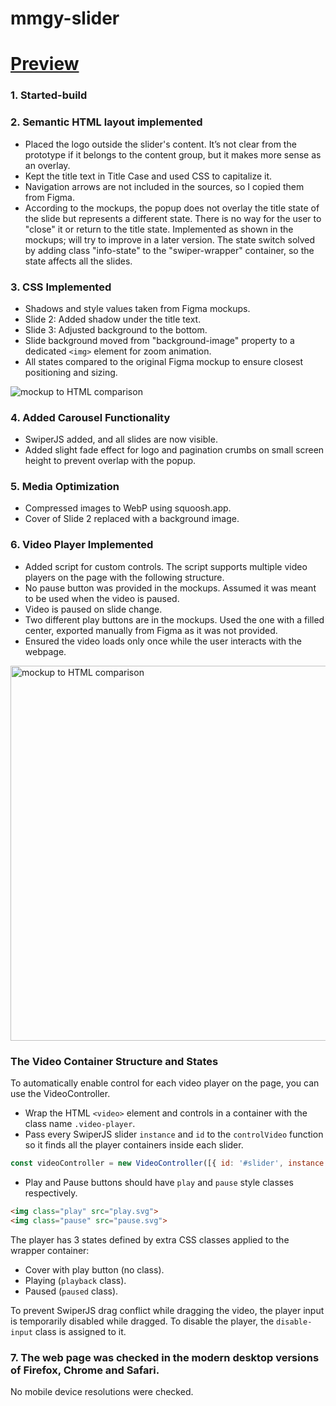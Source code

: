 # mmgy-slider

# [Preview](https://kanatov.github.io/mmgy-slider/)

### 1. Started-build

### 2. Semantic HTML layout implemented

- Placed the logo outside the slider's content. It’s not clear from the prototype if it belongs to the content group, but it makes more sense as an overlay.
- Kept the title text in Title Case and used CSS to capitalize it.
- Navigation arrows are not included in the sources, so I copied them from Figma.
- According to the mockups, the popup does not overlay the title state of the slide but represents a different state. There is no way for the user to "close" it or return to the title state. Implemented as shown in the mockups; will try to improve in a later version. The state switch solved by adding class "info-state" to the "swiper-wrapper" container, so the state affects all the slides.

### 3. CSS Implemented

- Shadows and style values taken from Figma mockups.
- Slide 2: Added shadow under the title text.
- Slide 3: Adjusted background to the bottom.
- Slide background moved from "background-image" property to a dedicated `<img>` element for zoom animation.
- All states compared to the original Figma mockup to ensure closest positioning and sizing.
<img alt="mockup to HTML comparison" src="https://github.com/kanatov/mmgy-slider/assets/11691309/d79c2974-a6b8-48cf-9ec8-c91ed2bc0679">

### 4. Added Carousel Functionality

- SwiperJS added, and all slides are now visible.
- Added slight fade effect for logo and pagination crumbs on small screen height to prevent overlap with the popup.

### 5. Media Optimization

- Compressed images to WebP using squoosh.app.
- Cover of Slide 2 replaced with a background image.

### 6. Video Player Implemented

- Added script for custom controls. The script supports multiple video players on the page with the following structure.
- No pause button was provided in the mockups. Assumed it was meant to be used when the video is paused.
- Video is paused on slide change.
- Two different play buttons are in the mockups. Used the one with a filled center, exported manually from Figma as it was not provided.
- Ensured the video loads only once while the user interacts with the webpage.
<img alt="mockup to HTML comparison" width="600" src="https://github.com/kanatov/mmgy-slider/assets/11691309/2cd47d75-281e-42e0-8f33-d772c98ff9f8">

### The Video Container Structure and States

To automatically enable control for each video player on the page, you can use the VideoController.
- Wrap the HTML `<video>` element and controls in a container with the class name `.video-player`.
- Pass every SwiperJS slider `instance` and `id` to the `controlVideo` function so it finds all the player containers inside each slider.
```javascript
const videoController = new VideoController([{ id: '#slider', instance: slider }]);
```
- Play and Pause buttons should have `play` and `pause` style classes respectively.
```html
<img class="play" src="play.svg">
<img class="pause" src="pause.svg">
```
The player has 3 states defined by extra CSS classes applied to the wrapper container:
- Cover with play button (no class).
- Playing (`playback` class).
- Paused (`paused` class).

To prevent SwiperJS drag conflict while dragging the video, the player input is temporarily disabled while dragged. To disable the player, the `disable-input` class is assigned to it.

### 7. The web page was checked in the modern desktop versions of Firefox, Chrome and Safari.

No mobile device resolutions were checked.